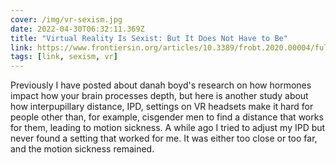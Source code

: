 ```yaml
---
cover: /img/vr-sexism.jpg
date: 2022-04-30T06:32:11.369Z
title: "Virtual Reality Is Sexist: But It Does Not Have to Be"
link: https://www.frontiersin.org/articles/10.3389/frobt.2020.00004/full
tags: [link, sexism, vr]
---
```


Previously I have posted about danah boyd's research on how hormones impact how your brain processes depth, but here is another study about how interpupillary distance, IPD, settings on VR headsets make it hard for people other than, for example, cisgender men to find a distance that works for them, leading to motion sickness. A while ago I tried to adjust my IPD but never found a setting that worked for me. It was either too close or too far, and the motion sickness remained.
